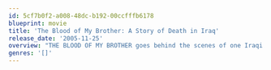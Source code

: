 ```yaml
---
id: 5cf7b0f2-a008-48dc-b192-00ccfffb6178
blueprint: movie
title: 'The Blood of My Brother: A Story of Death in Iraq'
release_date: '2005-11-25'
overview: "THE BLOOD OF MY BROTHER goes behind the scenes of one Iraqi family's struggle to survive amidst the carnage of the growing Shia insurgency. Nineteen-year-old Ibrahim dreams of revenge when his brother is shot and killed by an American patrol. With scenes of fighting and death on the streets of Baghdad, this is the closest most viewers will ever come to being in Iraq; kneeling in prayer amidst a thousand Muslim worshipers, feeling the roar of low-flying Apaches, riding atop a sixty-ton tank, driving with masked resistance fighters to attack American positions, fleeing the threat of an overwhelming response, the blood in the street, a tank on fire, or the cold, distant stare of a dead Iraqi fighter. Written by Andrew Berends."
genres: '[]'
---
```

